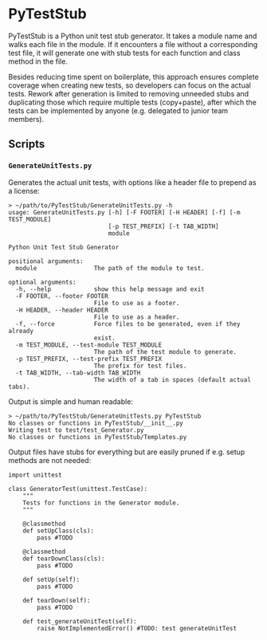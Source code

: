 
# PyTestStub
PyTestStub is a Python unit test stub generator. It takes a module name and
walks each file in the module. If it encounters a file without a
corresponding test file, it will generate one with stub tests for each function
and class method in the file.

Besides reducing time spent on boilerplate, this approach ensures complete
coverage when creating new tests, so developers can focus on the actual tests.
Rework after generation is limited to removing unneeded stubs and duplicating
those which require multiple tests (copy+paste), after which the tests can be
implemented by anyone (e.g. delegated to junior team members).

## Scripts

### `GenerateUnitTests.py`
Generates the actual unit tests, with options like a header file to prepend as
a license:

	> ~/path/to/PyTestStub/GenerateUnitTests.py -h
	usage: GenerateUnitTests.py [-h] [-F FOOTER] [-H HEADER] [-f] [-m TEST_MODULE]
	                            [-p TEST_PREFIX] [-t TAB_WIDTH]
	                            module

	Python Unit Test Stub Generator

	positional arguments:
	  module                The path of the module to test.

	optional arguments:
	  -h, --help            show this help message and exit
	  -F FOOTER, --footer FOOTER
	                        File to use as a footer.
	  -H HEADER, --header HEADER
	                        File to use as a header.
	  -f, --force           Force files to be generated, even if they already
	                        exist.
	  -m TEST_MODULE, --test-module TEST_MODULE
	                        The path of the test module to generate.
	  -p TEST_PREFIX, --test-prefix TEST_PREFIX
	                        The prefix for test files.
	  -t TAB_WIDTH, --tab-width TAB_WIDTH
	                        The width of a tab in spaces (default actual tabs).

Output is simple and human readable:

	> ~/path/to/PyTestStub/GenerateUnitTests.py PyTestStub
	No classes or functions in PyTestStub/__init__.py
	Writing test to test/test_Generator.py
	No classes or functions in PyTestStub/Templates.py

Output files have stubs for everything but are easily pruned if e.g. setup
methods are not needed:

	import unittest

	class GeneratorTest(unittest.TestCase):
		"""
		Tests for functions in the Generator module.
		"""

		@classmethod
		def setUpClass(cls):
			pass #TODO

		@classmethod
		def tearDownClass(cls):
			pass #TODO

		def setUp(self):
			pass #TODO

		def tearDown(self):
			pass #TODO

		def test_generateUnitTest(self):
			raise NotImplementedError() #TODO: test generateUnitTest
